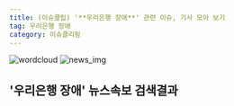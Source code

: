 ```yaml
---
title: (이슈클립) '**우리은행 장애**' 관련 이슈, 기사 모아 보기
tag: 우리은행 장애
category: 이슈클리핑
---
```

![wordcloud](https://s3.ap-northeast-2.amazonaws.com/lyrics101-wordcloud/2018-09-21-1537522524.png)
![news_img](https://user-images.githubusercontent.com/42597476/44507050-1206f400-a6e4-11e8-8d98-7ffbfebb353f.png)
## **'**우리은행 장애**'** 뉴스속보 검색결과

